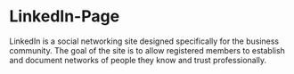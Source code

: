 # LinkedIn-Page
LinkedIn is a social networking site designed specifically for the business community. The goal of the site is to allow registered members to establish and document networks of people they know and trust professionally.
